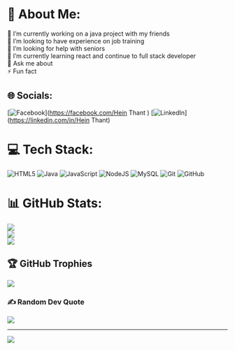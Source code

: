 # 💫 About Me:
🔭 I’m currently working on a java project with my friends<br>👯 I’m looking to have experience on job training<br>🤝 I’m looking for help with seniors <br>🌱 I’m currently learning react and continue to full stack developer<br>💬 Ask me about<br>⚡ Fun fact


## 🌐 Socials:
[![Facebook](https://img.shields.io/badge/Facebook-%231877F2.svg?logo=Facebook&logoColor=white)](https://facebook.com/Hein Thant ) [![LinkedIn](https://img.shields.io/badge/LinkedIn-%230077B5.svg?logo=linkedin&logoColor=white)](https://linkedin.com/in/Hein Thant) 

# 💻 Tech Stack:
![HTML5](https://img.shields.io/badge/html5-%23E34F26.svg?style=for-the-badge&logo=html5&logoColor=white) ![Java](https://img.shields.io/badge/java-%23ED8B00.svg?style=for-the-badge&logo=openjdk&logoColor=white) ![JavaScript](https://img.shields.io/badge/javascript-%23323330.svg?style=for-the-badge&logo=javascript&logoColor=%23F7DF1E) ![NodeJS](https://img.shields.io/badge/node.js-6DA55F?style=for-the-badge&logo=node.js&logoColor=white) ![MySQL](https://img.shields.io/badge/mysql-4479A1.svg?style=for-the-badge&logo=mysql&logoColor=white) ![Git](https://img.shields.io/badge/git-%23F05033.svg?style=for-the-badge&logo=git&logoColor=white) ![GitHub](https://img.shields.io/badge/github-%23121011.svg?style=for-the-badge&logo=github&logoColor=white)
# 📊 GitHub Stats:
![](https://github-readme-stats.vercel.app/api?username=hiariMomo&theme=dark&hide_border=false&include_all_commits=false&count_private=false)<br/>
![](https://github-readme-streak-stats.herokuapp.com/?user=hiariMomo&theme=dark&hide_border=false)<br/>
![](https://github-readme-stats.vercel.app/api/top-langs/?username=hiariMomo&theme=dark&hide_border=false&include_all_commits=false&count_private=false&layout=compact)

## 🏆 GitHub Trophies
![](https://github-profile-trophy.vercel.app/?username=hiariMomo&theme=radical&no-frame=false&no-bg=true&margin-w=4)

### ✍️ Random Dev Quote
![](https://quotes-github-readme.vercel.app/api?type=horizontal&theme=tokyonight)

---
[![](https://visitcount.itsvg.in/api?id=hiariMomo&icon=0&color=0)](https://visitcount.itsvg.in)

<!-- Proudly created with GPRM ( https://gprm.itsvg.in ) -->
